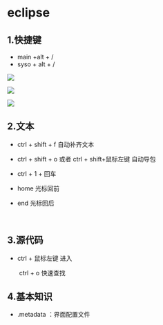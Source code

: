 # eclipse

## 1.快捷键

* main +alt + /
* syso + alt + /

![](D:\code尚硅谷\java笔记\imsges\26.png)

![](D:\code尚硅谷\java笔记\imsges\27.png)

![](D:\code尚硅谷\java笔记\imsges\68.png)

 





## 2.文本

* ctrl + shift + f   自动补齐文本

* ctrl + shift + o   或者  ctrl + shift+鼠标左键   自动导包

* ctrl + 1 + 回车   

* home 光标回前

* end 光标回后

  ​

## 3.源代码

* ctrl + 鼠标左键  进入

  ​	ctrl  + o    快速查找

## 4.基本知识

*    .metadata  ：界面配置文件